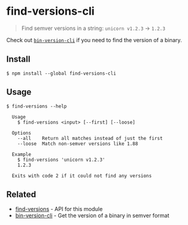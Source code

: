 # find-versions-cli

> Find semver versions in a string: `unicorn v1.2.3` → `1.2.3`

Check out [`bin-version-cli`](https://github.com/sindresorhus/bin-version-cli) if you need to find the version of a binary.

## Install

```
$ npm install --global find-versions-cli
```

## Usage

```
$ find-versions --help

  Usage
    $ find-versions <input> [--first] [--loose]

  Options
    --all    Return all matches instead of just the first
    --loose  Match non-semver versions like 1.88

  Example
    $ find-versions 'unicorn v1.2.3'
    1.2.3

  Exits with code 2 if it could not find any versions
```

## Related

- [find-versions](https://github.com/sindresorhus/find-versions) - API for this module
- [bin-version-cli](https://github.com/sindresorhus/bin-version-cli) - Get the version of a binary in semver format
